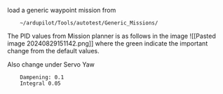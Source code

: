 

load a generic waypoint mission from 

		~/ardupilot/Tools/autotest/Generic_Missions/


The PID values from Mission planner is as follows in the image
![[Pasted image 20240829151142.png]] where the green indicate the important change from the default values.


Also change under  Servo Yaw
		
		Dampening: 0.1 
		Integral 0.05


